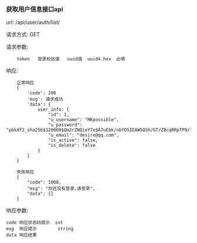 
###  获取用户信息接口api

url:  /api/user/auth/list/

请求方式: GET

请求参数: 

        token   登录校验值   uuid值  uuid4.hex  必填
        

响应:

        正常响应
        {
            'code': 200
            'msg': 请求成功
            'data': {
                user_info: {
                    "id": 1,
                    "u_username": "MKpossible",
                    "u_password": "pbkdf2_sha256$120000$Qm2rZNQieY7e$A7uEbk/nbYD5IEAW5QSh/GT/ZBcqRRpTP9/lKTam4Ws=",
                    "u_email": "desire@qq.com",
                    "is_active": false,
                    "is_delete": false
                }
            }        
        }   
            
        失败响应
        {           
            "code": 1008,
            "msg": "你还没有登录,请登录",
            "data": {}        
        }


响应参数:
    
    code 响应状态码提示  int
    msg  响应提示        string
    data 响应结果 
    
